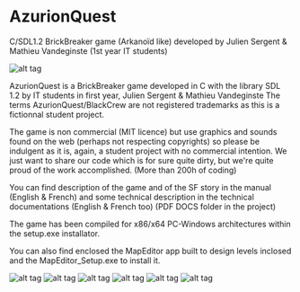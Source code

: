 # AzurionQuest
C/SDL1.2 BrickBreaker game (Arkanoïd like) developed by Julien Sergent &amp; Mathieu Vandeginste (1st year IT students)

![alt tag](https://raw.githubusercontent.com/matvdg/AzurionQuest/master/source/images/Assets/logo.png)


AzurionQuest is a BrickBreaker game developed in C with the library SDL 1.2 by IT students in first year, Julien Sergent & Mathieu Vandeginste
The terms AzurionQuest/BlackCrew are not registered trademarks as this is a fictionnal student project.

The game is non commercial (MIT licence) but use graphics and sounds found on the web (perhaps not respecting copyrights)
so please be indulgent as it is, again, a student project with no commercial intention.
We just want to share our code which is for sure quite dirty, but we're quite proud of the work accomplished. (More than 200h of coding)

You can find description of the game and of the SF story in the manual (English & French) and some technical description in the technical documentations (English & French too) (PDF DOCS folder in the project)

The game has been compiled for x86/x64 PC-Windows architectures within the setup.exe installator.

You can also find enclosed the MapEditor app built to design levels inclosed and the MapEditor_Setup.exe to install it.

![alt tag](https://raw.githubusercontent.com/matvdg/AzurionQuest/master/manual/1.png)
![alt tag](https://raw.githubusercontent.com/matvdg/AzurionQuest/master/manual/2.png)
![alt tag](https://raw.githubusercontent.com/matvdg/AzurionQuest/master/manual/3.png)
![alt tag](https://raw.githubusercontent.com/matvdg/AzurionQuest/master/manual/4.png)
![alt tag](https://raw.githubusercontent.com/matvdg/AzurionQuest/master/manual/5.png)
![alt tag](https://raw.githubusercontent.com/matvdg/AzurionQuest/master/manual/6.png)

